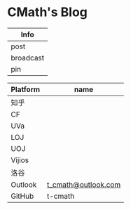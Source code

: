 # CMath's Blog

| Info      |
| --------- |
| post      |
| broadcast |
| pin       |

| Platform | name                |
| -------- | ------------------- |
| 知乎     |                     |
| CF       |                     |
| UVa      |                     |
| LOJ      |                     |
| UOJ      |                     |
| Vijios   |                     |
| 洛谷     |                     |
| Outlook  | t_cmath@outlook.com |
| GitHub   | t-cmath             |

